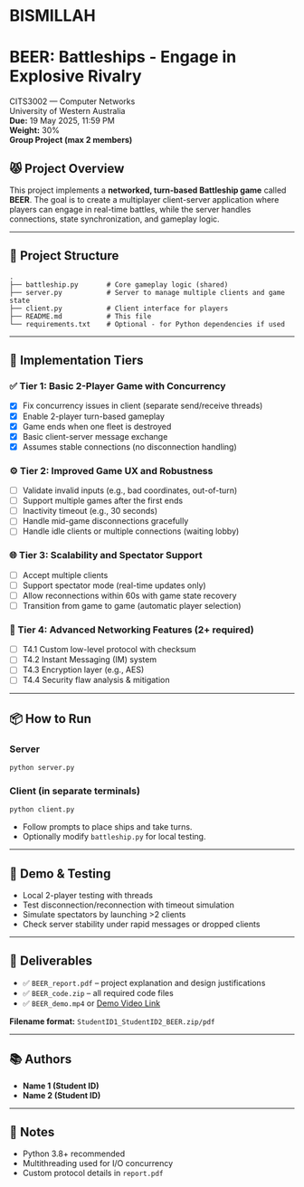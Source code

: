# BISMILLAH

# BEER: Battleships - Engage in Explosive Rivalry

CITS3002 — Computer Networks  
University of Western Australia  
**Due:** 19 May 2025, 11:59 PM  
**Weight:** 30%  
**Group Project (max 2 members)**

## 😾 Project Overview

This project implements a **networked, turn-based Battleship game** called **BEER**. The goal is to create a multiplayer client-server application where players can engage in real-time battles, while the server handles connections, state synchronization, and gameplay logic.

---

## 🧹 Project Structure

```
.
├── battleship.py       # Core gameplay logic (shared)
├── server.py           # Server to manage multiple clients and game state
├── client.py           # Client interface for players
├── README.md           # This file
└── requirements.txt    # Optional - for Python dependencies if used
```

---

## 🎯 Implementation Tiers

### ✅ Tier 1: Basic 2-Player Game with Concurrency

- [x] Fix concurrency issues in client (separate send/receive threads)
- [x] Enable 2-player turn-based gameplay
- [x] Game ends when one fleet is destroyed
- [x] Basic client-server message exchange
- [x] Assumes stable connections (no disconnection handling)

### ⚙️ Tier 2: Improved Game UX and Robustness

- [ ] Validate invalid inputs (e.g., bad coordinates, out-of-turn)
- [ ] Support multiple games after the first ends
- [ ] Inactivity timeout (e.g., 30 seconds)
- [ ] Handle mid-game disconnections gracefully
- [ ] Handle idle clients or multiple connections (waiting lobby)

### 🌐 Tier 3: Scalability and Spectator Support

- [ ] Accept multiple clients
- [ ] Support spectator mode (real-time updates only)
- [ ] Allow reconnections within 60s with game state recovery
- [ ] Transition from game to game (automatic player selection)

### 🔐 Tier 4: Advanced Networking Features (2+ required)

- [ ] T4.1 Custom low-level protocol with checksum
- [ ] T4.2 Instant Messaging (IM) system
- [ ] T4.3 Encryption layer (e.g., AES)
- [ ] T4.4 Security flaw analysis & mitigation

---

## 📦 How to Run

### Server

```bash
python server.py
```

### Client (in separate terminals)

```bash
python client.py
```

- Follow prompts to place ships and take turns.
- Optionally modify `battleship.py` for local testing.

---

## 🥪 Demo & Testing

- Local 2-player testing with threads
- Test disconnection/reconnection with timeout simulation
- Simulate spectators by launching >2 clients
- Check server stability under rapid messages or dropped clients

---

## 📄 Deliverables

- ✅ `BEER_report.pdf` – project explanation and design justifications
- ✅ `BEER_code.zip` – all required code files
- ✅ `BEER_demo.mp4` or [Demo Video Link](https://your-link-here.com)

**Filename format:** `StudentID1_StudentID2_BEER.zip/pdf`

---

## 📚 Authors

- **Name 1 (Student ID)**  
- **Name 2 (Student ID)**

---

## 📘 Notes

- Python 3.8+ recommended
- Multithreading used for I/O concurrency
- Custom protocol details in `report.pdf`

